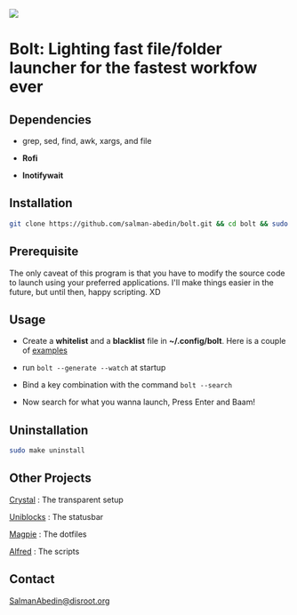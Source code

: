 ![](preview/bolt.gif)

# Bolt: Lighting fast file/folder launcher for the fastest workfow ever

## Dependencies

- grep, sed, find, awk, xargs, and file

- **Rofi**

- **Inotifywait**

## Installation

```sh
git clone https://github.com/salman-abedin/bolt.git && cd bolt && sudo make install
```

## Prerequisite

The only caveat of this program is that you have to modify the source code to launch using your preferred applications. I'll make things easier in the future, but until then, happy scripting. XD

## Usage

- Create a **whitelist** and a **blacklist** file in **~/.config/bolt**. Here is a couple of [examples](https://github.com/salman-abedin/bolt/tree/master/example_config)

- run `bolt --generate --watch` at startup

- Bind a key combination with the command `bolt --search`

- Now search for what you wanna launch, Press Enter and Baam!

## Uninstallation

```sh
sudo make uninstall
```

## Other Projects

[Crystal](https://github.com/salman-abedin/crystal)
: The transparent setup

[Uniblocks](https://github.com/salman-abedin/uniblocks)
: The statusbar

[Magpie](https://github.com/salman-abedin/magpie)
: The dotfiles

[Alfred](https://github.com/salman-abedin/alfred)
: The scripts

## Contact

SalmanAbedin@disroot.org
